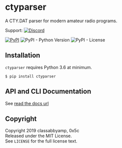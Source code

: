 # ctyparser

A CTY.DAT parser for modern amateur radio programs.

Support: [![Discord](https://discordapp.com/api/guilds/656888365886734340/widget.png?style=shield)](https://discord.gg/SwyjdDN)

[![PyPI](https://img.shields.io/pypi/v/ctyparser)](https://pypi.org/project/ctyparser/) ![PyPI - Python Version](https://img.shields.io/pypi/pyversions/ctyparser) ![PyPI - License](https://img.shields.io/pypi/l/ctyparser)

## Installation

`ctyparser` requires Python 3.6 at minimum.

```none
$ pip install ctyparser
```

## API and CLI Documentation

See [read the docs url]()

## Copyright

Copyright 2019 classabbyamp, 0x5c  
Released under the MIT License.  
See `LICENSE` for the full license text.
